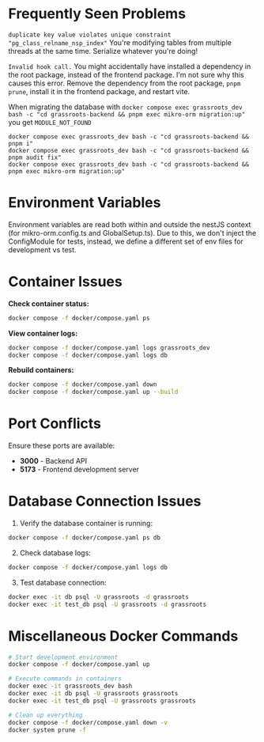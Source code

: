 # Frequently Seen Problems

`duplicate key value violates unique constraint
"pg_class_relname_nsp_index"` You're modifying tables from multiple
threads at the same time. Serialize whatever you're doing!

`Invalid hook call.` You might accidentally have installed a
dependency in the root package, instead of the frontend package. I'm
not sure why this causes this error. Remove the dependency from the
root package, `pnpm prune`, install it in the frontend package, and
restart vite.

When migrating the database with `docker compose exec grassroots_dev
bash -c "cd grassroots-backend && pnpm exec mikro-orm migration:up"` you get
`MODULE_NOT_FOUND`

```
docker compose exec grassroots_dev bash -c "cd grassroots-backend && pnpm i"
docker compose exec grassroots_dev bash -c "cd grassroots-backend && pnpm audit fix"
docker compose exec grassroots_dev bash -c "cd grassroots-backend && pnpm exec mikro-orm migration:up"
```

# Environment Variables

Environment variables are read both within and outside the nestJS
context (for mikro-orm.config.ts and GlobalSetup.ts). Due to this, we
don't inject the ConfigModule for tests, instead, we define a
different set of env files for development vs test.

# Container Issues

**Check container status:**

```bash
docker compose -f docker/compose.yaml ps
```

**View container logs:**

```bash
docker compose -f docker/compose.yaml logs grassroots_dev
docker compose -f docker/compose.yaml logs db
```

**Rebuild containers:**

```bash
docker compose -f docker/compose.yaml down
docker compose -f docker/compose.yaml up --build
```

# Port Conflicts

Ensure these ports are available:

- **3000** - Backend API
- **5173** - Frontend development server

# Database Connection Issues

1. Verify the database container is running:

```bash
docker compose -f docker/compose.yaml ps db
```

2. Check database logs:

```bash
docker compose -f docker/compose.yaml logs db
```

3. Test database connection:

```bash
docker exec -it db psql -U grassroots -d grassroots
docker exec -it test_db psql -U grassroots -d grassroots
```

# Miscellaneous Docker Commands

```bash
# Start development environment
docker compose -f docker/compose.yaml up

# Execute commands in containers
docker exec -it grassroots_dev bash
docker exec -it db psql -U grassroots grassroots
docker exec -it test_db psql -U grassroots grassroots

# Clean up everything
docker compose -f docker/compose.yaml down -v
docker system prune -f
```
